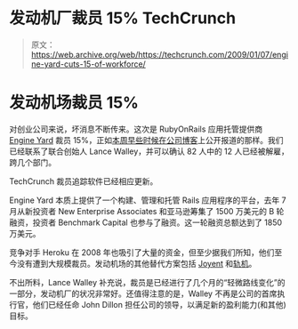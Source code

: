 # 发动机厂裁员 15% TechCrunch

> 原文：<https://web.archive.org/web/https://techcrunch.com/2009/01/07/engine-yard-cuts-15-of-workforce/>

# 发动机场裁员 15%

对创业公司来说，坏消息不断传来。这次是 RubyOnRails 应用托管提供商 [Engine Yard](https://web.archive.org/web/20221004072657/http://www.engineyard.com/) 裁员 15%，正如[本周早些时候在公司博客](https://web.archive.org/web/20221004072657/http://blog.engineyard.com/2009/01/05/engine-yard-organizational-changes)上公开报道的那样。我们已经联系了联合创始人 Lance Walley，并可以确认 82 人中的 12 人已经被解雇，跨几个部门。

TechCrunch 裁员追踪软件已经相应更新。

Engine Yard 本质上提供了一个构建、管理和托管 Rails 应用程序的平台，去年 7 月从新投资者 New Enterprise Associates 和亚马逊筹集了 1500 万美元的 B 轮融资，投资者 Benchmark Capital 也参与了融资。这一轮融资总额达到了 1850 万美元。

竞争对手 Heroku 在 2008 年也吸引了大量的资金，但至少据我们所知，他们至今没有遭到大规模裁员。发动机场的其他替代方案包括 [Joyent](https://web.archive.org/web/20221004072657/http://www.crunchbase.com/company/joyent) 和[轨机](https://web.archive.org/web/20221004072657/http://www.crunchbase.com/company/rails-machine)。

不出所料，Lance Walley 补充说，裁员是已经进行了几个月的“轻微路线变化”的一部分，发动机厂的状况非常好。还值得注意的是，Walley 不再是公司的首席执行官，他们已经任命 John Dillon 担任公司的领导，以满足新的盈利能力(和其他)目标。
